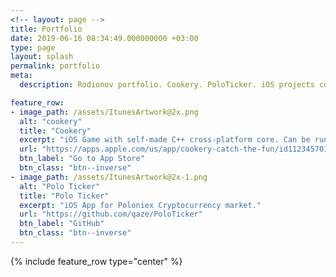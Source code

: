 ```yaml
---
<!-- layout: page -->
title: Portfolio
date: 2019-06-16 08:34:49.000000000 +03:00
type: page
layout: splash
permalink: portfolio
meta:
  description: Rodionov portfolio. Cookery. PoloTicker. iOS projects completed by Nik Rodionov.

feature_row:
- image_path: /assets/ItunesArtwork@2x.png
  alt: "cookery"
  title: "Cookery"
  excerpt: "iOS Game with self-made C++ cross-platform core. Can be run on iOS, Android, MacOS and Windows."
  url: "https://apps.apple.com/us/app/cookery-catch-the-fun/id1123457017"
  btn_label: "Go to App Store"
  btn_class: "btn--inverse"
- image_path: /assets/ItunesArtwork@2x-1.png
  alt: "Polo Ticker"
  title: "Polo Ticker"
  excerpt: "iOS App for Poloniex Cryptocurrency market."
  url: "https://github.com/qaze/PoloTicker"
  btn_label: "GitHub"
  btn_class: "btn--inverse"
---
```


{% include feature_row type="center" %}